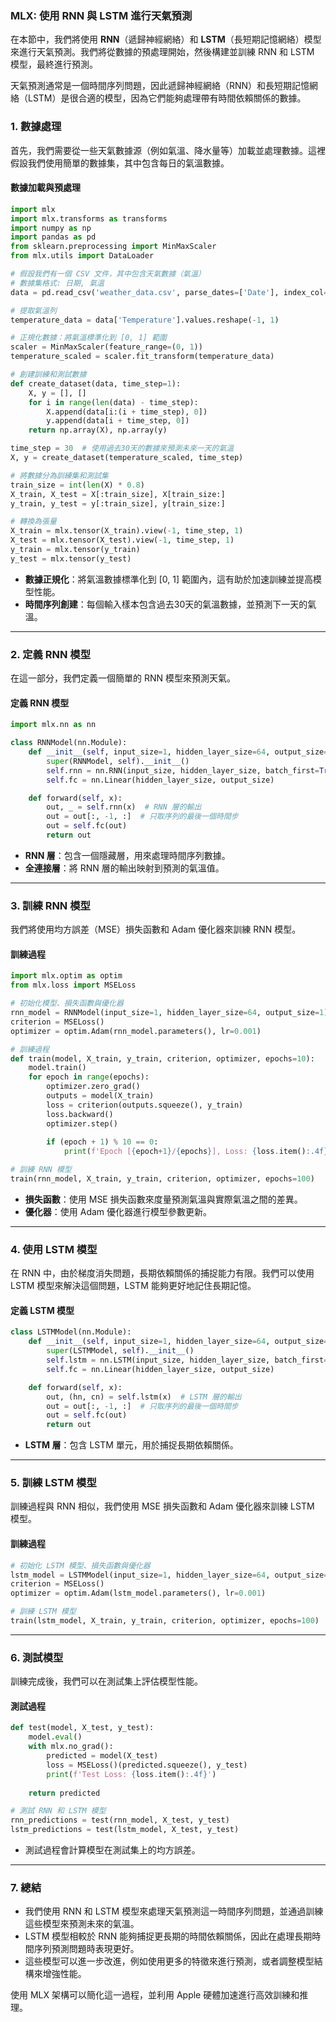 ### MLX: 使用 RNN 與 LSTM 進行天氣預測

在本節中，我們將使用 **RNN**（遞歸神經網絡）和 **LSTM**（長短期記憶網絡）模型來進行天氣預測。我們將從數據的預處理開始，然後構建並訓練 RNN 和 LSTM 模型，最終進行預測。

天氣預測通常是一個時間序列問題，因此遞歸神經網絡（RNN）和長短期記憶網絡（LSTM）是很合適的模型，因為它們能夠處理帶有時間依賴關係的數據。

### 1. **數據處理**

首先，我們需要從一些天氣數據源（例如氣溫、降水量等）加載並處理數據。這裡假設我們使用簡單的數據集，其中包含每日的氣溫數據。

#### 數據加載與預處理

```python
import mlx
import mlx.transforms as transforms
import numpy as np
import pandas as pd
from sklearn.preprocessing import MinMaxScaler
from mlx.utils import DataLoader

# 假設我們有一個 CSV 文件，其中包含天氣數據（氣溫）
# 數據集格式: 日期, 氣溫
data = pd.read_csv('weather_data.csv', parse_dates=['Date'], index_col='Date')

# 提取氣溫列
temperature_data = data['Temperature'].values.reshape(-1, 1)

# 正規化數據：將氣溫標準化到 [0, 1] 範圍
scaler = MinMaxScaler(feature_range=(0, 1))
temperature_scaled = scaler.fit_transform(temperature_data)

# 創建訓練和測試數據
def create_dataset(data, time_step=1):
    X, y = [], []
    for i in range(len(data) - time_step):
        X.append(data[i:(i + time_step), 0])
        y.append(data[i + time_step, 0])
    return np.array(X), np.array(y)

time_step = 30  # 使用過去30天的數據來預測未來一天的氣溫
X, y = create_dataset(temperature_scaled, time_step)

# 將數據分為訓練集和測試集
train_size = int(len(X) * 0.8)
X_train, X_test = X[:train_size], X[train_size:]
y_train, y_test = y[:train_size], y[train_size:]

# 轉換為張量
X_train = mlx.tensor(X_train).view(-1, time_step, 1)
X_test = mlx.tensor(X_test).view(-1, time_step, 1)
y_train = mlx.tensor(y_train)
y_test = mlx.tensor(y_test)
```

- **數據正規化**：將氣溫數據標準化到 [0, 1] 範圍內，這有助於加速訓練並提高模型性能。
- **時間序列創建**：每個輸入樣本包含過去30天的氣溫數據，並預測下一天的氣溫。

---

### 2. **定義 RNN 模型**

在這一部分，我們定義一個簡單的 RNN 模型來預測天氣。

#### 定義 RNN 模型

```python
import mlx.nn as nn

class RNNModel(nn.Module):
    def __init__(self, input_size=1, hidden_layer_size=64, output_size=1):
        super(RNNModel, self).__init__()
        self.rnn = nn.RNN(input_size, hidden_layer_size, batch_first=True)
        self.fc = nn.Linear(hidden_layer_size, output_size)

    def forward(self, x):
        out, _ = self.rnn(x)  # RNN 層的輸出
        out = out[:, -1, :]  # 只取序列的最後一個時間步
        out = self.fc(out)
        return out
```

- **RNN 層**：包含一個隱藏層，用來處理時間序列數據。
- **全連接層**：將 RNN 層的輸出映射到預測的氣溫值。

---

### 3. **訓練 RNN 模型**

我們將使用均方誤差（MSE）損失函數和 Adam 優化器來訓練 RNN 模型。

#### 訓練過程

```python
import mlx.optim as optim
from mlx.loss import MSELoss

# 初始化模型、損失函數與優化器
rnn_model = RNNModel(input_size=1, hidden_layer_size=64, output_size=1)
criterion = MSELoss()
optimizer = optim.Adam(rnn_model.parameters(), lr=0.001)

# 訓練過程
def train(model, X_train, y_train, criterion, optimizer, epochs=10):
    model.train()
    for epoch in range(epochs):
        optimizer.zero_grad()
        outputs = model(X_train)
        loss = criterion(outputs.squeeze(), y_train)
        loss.backward()
        optimizer.step()
        
        if (epoch + 1) % 10 == 0:
            print(f'Epoch [{epoch+1}/{epochs}], Loss: {loss.item():.4f}')

# 訓練 RNN 模型
train(rnn_model, X_train, y_train, criterion, optimizer, epochs=100)
```

- **損失函數**：使用 MSE 損失函數來度量預測氣溫與實際氣溫之間的差異。
- **優化器**：使用 Adam 優化器進行模型參數更新。

---

### 4. **使用 LSTM 模型**

在 RNN 中，由於梯度消失問題，長期依賴關係的捕捉能力有限。我們可以使用 LSTM 模型來解決這個問題，LSTM 能夠更好地記住長期記憶。

#### 定義 LSTM 模型

```python
class LSTMModel(nn.Module):
    def __init__(self, input_size=1, hidden_layer_size=64, output_size=1):
        super(LSTMModel, self).__init__()
        self.lstm = nn.LSTM(input_size, hidden_layer_size, batch_first=True)
        self.fc = nn.Linear(hidden_layer_size, output_size)

    def forward(self, x):
        out, (hn, cn) = self.lstm(x)  # LSTM 層的輸出
        out = out[:, -1, :]  # 只取序列的最後一個時間步
        out = self.fc(out)
        return out
```

- **LSTM 層**：包含 LSTM 單元，用於捕捉長期依賴關係。

---

### 5. **訓練 LSTM 模型**

訓練過程與 RNN 相似，我們使用 MSE 損失函數和 Adam 優化器來訓練 LSTM 模型。

#### 訓練過程

```python
# 初始化 LSTM 模型、損失函數與優化器
lstm_model = LSTMModel(input_size=1, hidden_layer_size=64, output_size=1)
criterion = MSELoss()
optimizer = optim.Adam(lstm_model.parameters(), lr=0.001)

# 訓練 LSTM 模型
train(lstm_model, X_train, y_train, criterion, optimizer, epochs=100)
```

---

### 6. **測試模型**

訓練完成後，我們可以在測試集上評估模型性能。

#### 測試過程

```python
def test(model, X_test, y_test):
    model.eval()
    with mlx.no_grad():
        predicted = model(X_test)
        loss = MSELoss()(predicted.squeeze(), y_test)
        print(f'Test Loss: {loss.item():.4f}')
        
    return predicted

# 測試 RNN 和 LSTM 模型
rnn_predictions = test(rnn_model, X_test, y_test)
lstm_predictions = test(lstm_model, X_test, y_test)
```

- 測試過程會計算模型在測試集上的均方誤差。

---

### 7. **總結**

- 我們使用 RNN 和 LSTM 模型來處理天氣預測這一時間序列問題，並通過訓練這些模型來預測未來的氣溫。
- LSTM 模型相較於 RNN 能夠捕捉更長期的時間依賴關係，因此在處理長期時間序列預測問題時表現更好。
- 這些模型可以進一步改進，例如使用更多的特徵來進行預測，或者調整模型結構來增強性能。

使用 MLX 架構可以簡化這一過程，並利用 Apple 硬體加速進行高效訓練和推理。